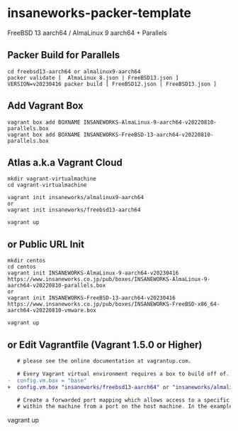 insaneworks-packer-template
=============

FreeBSD 13 aarch64 / AlmaLinux 9 aarch64 + Parallels

## Packer Build for Parallels

```
cd freebsd13-aarch64 or almalinux9-aarch64
packer validate [  AlmaLinux_8.json | FreeBSD13.json ]
VERSION=v20230416 packer build [ FreeBSD12.json | FreeBSD13.json ]
```

## Add Vagrant Box

```
vagrant box add BOXNAME INSANEWORKS-AlmaLinux-9-aarch64-v20220810-parallels.box
vagrant box add BOXNAME INSANEWORKS-FreeBSD-13-aarch64-v20220810-parallels.box
```

## Atlas a.k.a Vagrant Cloud


```
mkdir vagrant-virtualmachine
cd vagrant-virtualmachine

vagrant init insaneworks/almalinux9-aarch64
or
vagrant init insaneworks/freebsd13-aarch64
```

```
vagrant up
```


## or Public URL Init


```
mkdir centos
cd centos
vagrant init INSANEWORKS-AlmaLinux-9-aarch64-v20230416 https://www.insaneworks.co.jp/pub/boxes/INSANEWORKS-AlmaLinux-9-aarch64-v20220810-parallels.box
or
vagrant init INSANEWORKS-FreeBSD-13-aarch64-v20230416 https://www.insaneworks.co.jp/pub/boxes/INSANEWORKS-FreeBSD-x86_64-aarch64-v20220810-vmware.box
```

```
vagrant up
```

## or Edit Vagrantfile (Vagrant 1.5.0 or Higher)

```diff
   # please see the online documentation at vagrantup.com.

   # Every Vagrant virtual environment requires a box to build off of.
-  config.vm.box = "base"
+  config.vm.box "insaneworks/freebsd13-aarch64" or "insaneworks/almalinux9-aarch64"

   # Create a forwarded port mapping which allows access to a specific port
   # within the machine from a port on the host machine. In the example below,
```

vagrant up

